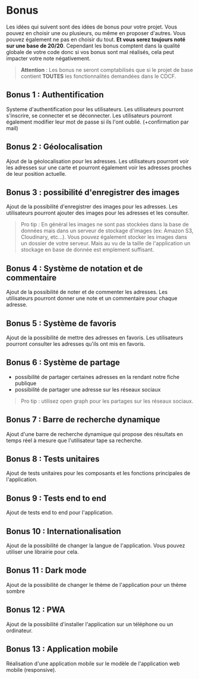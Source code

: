 # Bonus
Les idées qui suivent sont des idées de bonus pour votre projet. Vous pouvez en choisir une ou plusieurs, ou même en proposer d'autres. Vous pouvez également ne pas en choisir du tout. **Et vous serez toujours noté sur une base de 20/20**. Cependant les bonus comptent dans la qualité globale de votre code donc si vos bonus sont mal réalisés, cela peut impacter votre note négativement. 

> **Attention** : Les bonus ne seront comptabilisés que si le projet de base contient **TOUTES** les fonctionnalités demandées dans le CDCF.

## Bonus 1 : Authentification
Systeme d'authentification pour les utilisateurs. Les utilisateurs pourront s'inscrire, se connecter et se déconnecter. Les utilisateurs pourront également modifier leur mot de passe si ils l'ont oublié. 
(+confirmation par mail)

## Bonus 2 : Géolocalisation
Ajout de la géolocalisation pour les adresses. Les utilisateurs pourront voir les adresses sur une carte et pourront également voir les adresses proches de leur position actuelle.

## Bonus 3 : possibilité d'enregistrer des images
Ajout de la possibilité d'enregistrer des images pour les adresses. Les utilisateurs pourront ajouter des images pour les adresses et les consulter.

> Pro tip : En général les images ne sont pas stockées dans la base de données mais dans un serveur de stockage d'images (ex: Amazon S3, Cloudinary, etc...). Vous pouvez également stocker les images dans un dossier de votre serveur. Mais au vu de la taille de l'application un stockage en base de donnée est emplement suffisant.

## Bonus 4 : Système de notation et de commentaire
Ajout de la possibilité de noter et de commenter les adresses. Les utilisateurs pourront donner une note et un commentaire pour chaque adresse.


## Bonus 5 : Système de favoris
Ajout de la possibilité de mettre des adresses en favoris. Les utilisateurs pourront consulter les adresses qu'ils ont mis en favoris.


## Bonus 6 : Système de partage
- possibilité de partager certaines adresses en la rendant notre fiche publique
- possibilité de partager une adresse sur les réseaux sociaux

> Pro tip : utilisez open graph pour les partages sur les réseaux sociaux.


## Bonus 7 : Barre de recherche dynamique
Ajout d'une barre de recherche dynamique qui propose des résultats en temps réel à mesure que l'utilisateur tape sa recherche.

## Bonus 8 : Tests unitaires
Ajout de tests unitaires pour les composants et les fonctions principales de l'application.

## Bonus 9 : Tests end to end
Ajout de tests end to end pour l'application.

## Bonus 10 : Internationalisation
Ajout de la possibilité de changer la langue de l'application. Vous pouvez utiliser une librairie pour cela.

## Bonus 11 : Dark mode
Ajout de la possibilité de changer le thème de l'application pour un thème sombre

## Bonus 12 : PWA
Ajout de la possibilité d'installer l'application sur un téléphone ou un ordinateur.

## Bonus 13 : Application mobile
Réalisation d'une application mobile sur le modèle de l'application web mobile (responsive).

